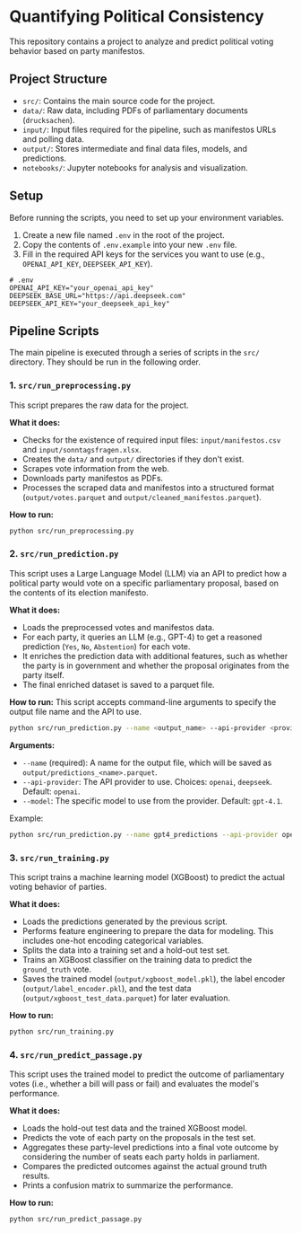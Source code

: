 # Quantifying Political Consistency

This repository contains a project to analyze and predict political voting behavior based on party manifestos.

## Project Structure

- `src/`: Contains the main source code for the project.
- `data/`: Raw data, including PDFs of parliamentary documents (`drucksachen`).
- `input/`: Input files required for the pipeline, such as manifestos URLs and polling data.
- `output/`: Stores intermediate and final data files, models, and predictions.
- `notebooks/`: Jupyter notebooks for analysis and visualization.

## Setup

Before running the scripts, you need to set up your environment variables.

1. Create a new file named `.env` in the root of the project.
2. Copy the contents of `.env.example` into your new `.env` file.
3. Fill in the required API keys for the services you want to use (e.g., `OPENAI_API_KEY`, `DEEPSEEK_API_KEY`).

```dotenv
# .env
OPENAI_API_KEY="your_openai_api_key"
DEEPSEEK_BASE_URL="https://api.deepseek.com"
DEEPSEEK_API_KEY="your_deepseek_api_key"
```

## Pipeline Scripts

The main pipeline is executed through a series of scripts in the `src/` directory. They should be run in the following order.

### 1. `src/run_preprocessing.py`

This script prepares the raw data for the project.

**What it does:**
- Checks for the existence of required input files: `input/manifestos.csv` and `input/sonntagsfragen.xlsx`.
- Creates the `data/` and `output/` directories if they don't exist.
- Scrapes vote information from the web.
- Downloads party manifestos as PDFs.
- Processes the scraped data and manifestos into a structured format (`output/votes.parquet` and `output/cleaned_manifestos.parquet`).

**How to run:**
```bash
python src/run_preprocessing.py
```

### 2. `src/run_prediction.py`

This script uses a Large Language Model (LLM) via an API to predict how a political party would vote on a specific parliamentary proposal, based on the contents of its election manifesto.

**What it does:**
- Loads the preprocessed votes and manifestos data.
- For each party, it queries an LLM (e.g., GPT-4) to get a reasoned prediction (`Yes`, `No`, `Abstention`) for each vote.
- It enriches the prediction data with additional features, such as whether the party is in government and whether the proposal originates from the party itself.
- The final enriched dataset is saved to a parquet file.

**How to run:**
This script accepts command-line arguments to specify the output file name and the API to use.

```bash
python src/run_prediction.py --name <output_name> --api-provider <provider> --model <model_name>
```

**Arguments:**
- `--name` (required): A name for the output file, which will be saved as `output/predictions_<name>.parquet`.
- `--api-provider`: The API provider to use. Choices: `openai`, `deepseek`. Default: `openai`.
- `--model`: The specific model to use from the provider. Default: `gpt-4.1`.

Example:
```bash
python src/run_prediction.py --name gpt4_predictions --api-provider openai --model gpt-4-turbo
```

### 3. `src/run_training.py`

This script trains a machine learning model (XGBoost) to predict the actual voting behavior of parties.

**What it does:**
- Loads the predictions generated by the previous script.
- Performs feature engineering to prepare the data for modeling. This includes one-hot encoding categorical variables.
- Splits the data into a training set and a hold-out test set.
- Trains an XGBoost classifier on the training data to predict the `ground_truth` vote.
- Saves the trained model (`output/xgboost_model.pkl`), the label encoder (`output/label_encoder.pkl`), and the test data (`output/xgboost_test_data.parquet`) for later evaluation.

**How to run:**
```bash
python src/run_training.py
```

### 4. `src/run_predict_passage.py`

This script uses the trained model to predict the outcome of parliamentary votes (i.e., whether a bill will pass or fail) and evaluates the model's performance.

**What it does:**
- Loads the hold-out test data and the trained XGBoost model.
- Predicts the vote of each party on the proposals in the test set.
- Aggregates these party-level predictions into a final vote outcome by considering the number of seats each party holds in parliament.
- Compares the predicted outcomes against the actual ground truth results.
- Prints a confusion matrix to summarize the performance.

**How to run:**
```bash
python src/run_predict_passage.py
```
